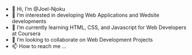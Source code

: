 - 👋 Hi, I’m @Joel-Njoku
- 👀 I’m interested in developing Web Applications and Wedsite developments
- 🌱 I’m currently learning HTML, CSS, and Javascript for Web Developers at Coursera
- 💞️ I’m looking to collaborate on Web Development Projects
- 📫 How to reach me ...

<!---
Joel-Njoku/Joel-Njoku is a ✨ special ✨ repository because its `README.md` (this file) appears on your GitHub profile.
You can click the Preview link to take a look at your changes.
--->
